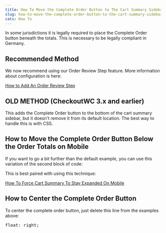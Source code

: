 ```yaml
---
title: How To Move the Complete Order Button to The Cart Summary Sidebar
slug: how-to-move-the-complete-order-button-to-the-cart-summary-sidebar
cats: How To
---
```



  <p>
    In some jurisdictions it is legally required to place the Complete Order button beneath the totals. This is necessary to be legally compliant in Germany.&nbsp;
  </p>
  <h2>
    Recommended Method
  </h2>
  <p>
    We now recommend using our Order Review Step feature. More information about configuration is here:
  </p>
  <p>
    <a href="https://cfw.staging.objectiv.co/documentation/how-to-add-order-review-step" target="_blank">How to Add An Order Review Step</a>
  </p>
  <h2>
    OLD METHOD (CheckoutWC 3.x and earlier)
  </h2>
  <script src="https://gist.github.com/clifgriffin/81a131dd49d9cf0075fdb3fe8336cc85.js" type="text/javascript"></script>
  <p>
    This adds the Complete Order button to the bottom of the cart summary sidebar, but it doesn't remove it from its default location. The best way to handle this is with CSS.&nbsp;
  </p>
  <script src="https://gist.github.com/clifgriffin/eadb74b469e5200fe6e3e4992e23d9ba.js" type="text/javascript"></script>
  <h2>
    How to Move the Complete Order Button Below the Order Totals on Mobile
  </h2>
  <p>
    If you want to go a bit further than the default example, you can use this variation of the second block of code:
  </p>
  <script src="https://gist.github.com/clifgriffin/2de8babdb1b87d601ccb1919c36f3aab.js" type="text/javascript"></script>
  <p>
    This is best paired with using this technique:&nbsp;
  </p>
  <p>
    <a href="https://cfw.staging.objectiv.co/documentation/how-to-force-cart-summary-to-stay-expanded-on-mobile" target="_blank">How To Force Cart Summary To Stay Expanded On Mobile</a>
  </p>
  <h2>
    How to Center the Complete Order Button
  </h2>
  <p>
    To center the complete order button, just delete this line from the examples above:
  </p>
  <pre>float: right;
</pre>
